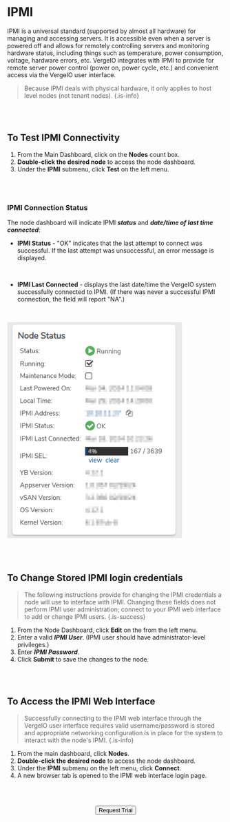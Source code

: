 

# IPMI

IPMI is a universal standard (supported by almost all hardware) for managing and accessing servers. It is accessible even when a server is powered off and allows for remotely controlling servers and monitoring hardware status, including things such as temperature, power consumption, voltage, hardware errors, etc. VergeIO integrates with IPMI to provide for remote server power control (power on, power cycle, etc.) and convenient access via the VergeIO user interface.

> Because IPMI deals with physical hardware, it only applies to host level nodes (not tenant nodes). {.is-info}


<br>
<br>

## To Test IPMI Connectivity

1.  From the Main Dashboard, click on the **Nodes** count box.
2.  **Double-click the desired node** to access the node dashboard.
3.  Under the **IPMI** submenu, click **Test** on the left menu.

<br>
<br>

### IPMI Connection Status
The node dashboard will indicate IPMI ***status*** and ***date/time of last time connected***:

  - **IPMI Status** - "OK" indicates that the last attempt to connect was successful. If the last attempt was unsuccessful, an error message is displayed.
  <br>

  - **IPMI Last Connected** - displays the last date/time the VergeIO system successfully connected to IPMI. (If there was never a successful IPMI connection, the field will report "NA".)
  <br>

![nodedash-ipmistatus.png.png](/public/userguide-sshots/nodedash-ipmistatus.png)

<br>
<br>

## To Change Stored IPMI login credentials
> The following instructions provide for changing the IPMI credentials a node will use to interface with IPMI. Changing these fields does not perform IPMI user administration; connect to your IPMI web interface to add or change IPMI users. {.is-success}

1.  From the Node Dashboard, click **Edit** on the from the left menu.
2.  Enter a valid ***IPMI User***. (IPMI user should have administrator-level privileges.)
3.  Enter ***IPMI Password***.
4.  Click **Submit** to save the changes to the node.


<br>
<br>

## To Access the IPMI Web Interface

> Successfully connecting to the IPMI web interface through the VergeIO user interface requires valid username/password is stored and appropriate networking configuration is in place for the system to interact with the node's IPMI. {.is-info}

1.  From the main dashboard, click **Nodes**.
2.  **Double-click the desired node** to access the node dashboard.
3.  Under the **IPMI** submenu on the left menu, click **Connect**.
4.  A new browser tab is opened to the IPMI web interface login page.

<br>   



<br>

<div style="text-align:center; margin-bottom:5px">

  <a href="https://www.verge.io/test-drive#Demo-Section"><button class="button-cta">Request Trial</button></a>
</div>
